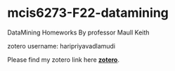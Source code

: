 # mcis6273-F22-datamining
DataMining Homeworks By professor Maull Keith

zotero username: haripriyavadlamudi

Please find my zotero link here **[zotero](https://www.zotero.org/haripriyavadlamudi)**.
